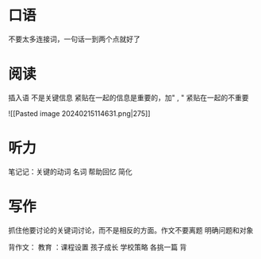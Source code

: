 # 口语
不要太多连接词，一句话一到两个点就好了

# 阅读
插入语 不是关键信息
紧贴在一起的信息是重要的，加" , " 紧贴在一起的不重要

![[Pasted image 20240215114631.png|275]]

# 听力
笔记记：关键的动词 名词 帮助回忆 简化 

# 写作
抓住他要讨论的关键词讨论，而不是相反的方面。作文不要离题
明确问题和对象

背作文： 教育 ：课程设置 孩子成长 学校策略 各挑一篇 背